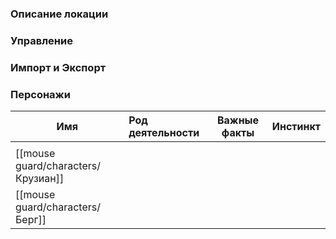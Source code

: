 ### Описание локации


### Управление


### Импорт и Экспорт


### Персонажи

| Имя                                | Род деятельности | Важные факты | Инстинкт |
| ---------------------------------- | :--------------- | ------------ | -------- |
|                                    |                  |              |          |
| [[mouse guard/characters/Крузиан]] |                  |              |          |
| [[mouse guard/characters/Берг]]    |                  |              |          |


